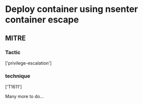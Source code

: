 # Deploy container using nsenter container escape

## MITRE

### Tactic
['privilege-escalation']

### technique
['T1611']

Many more to do...
